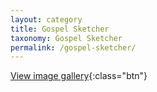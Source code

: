 ```yaml
---
layout: category
title: Gospel Sketcher
taxonomy: Gospel Sketcher
permalink: /gospel-sketcher/
---
```


[View image gallery](gallery){:class="btn"}
